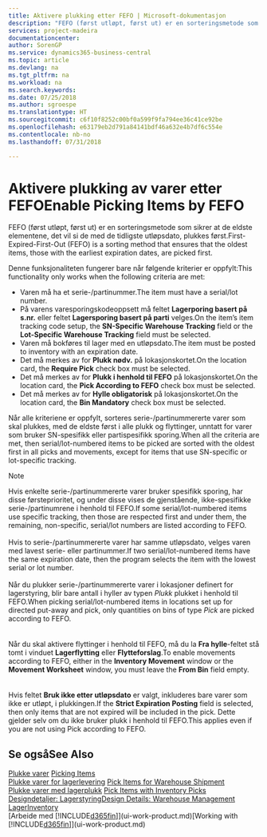 ```yaml
---
title: Aktivere plukking etter FEFO | Microsoft-dokumentasjon
description: "FEFO (først utløpt, først ut) er en sorteringsmetode som sikrer at de eldste elementene, det vil si de med de tidligste utløpsdato, plukkes først."
services: project-madeira
documentationcenter: 
author: SorenGP
ms.service: dynamics365-business-central
ms.topic: article
ms.devlang: na
ms.tgt_pltfrm: na
ms.workload: na
ms.search.keywords: 
ms.date: 07/25/2018
ms.author: sgroespe
ms.translationtype: HT
ms.sourcegitcommit: c6f10f8252c00bf0a599f9fa794ee36c41ce92be
ms.openlocfilehash: e63179eb2d791a84141bdf46a632e4b7df6c554e
ms.contentlocale: nb-no
ms.lasthandoff: 07/31/2018

---
```

# <a name="enable-picking-items-by-fefo"></a><span data-ttu-id="68d69-103">Aktivere plukking av varer etter FEFO</span><span class="sxs-lookup"><span data-stu-id="68d69-103">Enable Picking Items by FEFO</span></span>
<span data-ttu-id="68d69-104">FEFO (først utløpt, først ut) er en sorteringsmetode som sikrer at de eldste elementene, det vil si de med de tidligste utløpsdato, plukkes først.</span><span class="sxs-lookup"><span data-stu-id="68d69-104">First-Expired-First-Out (FEFO) is a sorting method that ensures that the oldest items, those with the earliest expiration dates, are picked first.</span></span>  

 <span data-ttu-id="68d69-105">Denne funksjonaliteten fungerer bare når følgende kriterier er oppfylt:</span><span class="sxs-lookup"><span data-stu-id="68d69-105">This functionality only works when the following criteria are met:</span></span>  

-   <span data-ttu-id="68d69-106">Varen må ha et serie-/partinummer.</span><span class="sxs-lookup"><span data-stu-id="68d69-106">The item must have a serial/lot number.</span></span>  
-   <span data-ttu-id="68d69-107">På varens varesporingskodeoppsett må feltet **Lagerporing basert på s.nr.** eller feltet **Lagersporing basert på parti** velges.</span><span class="sxs-lookup"><span data-stu-id="68d69-107">On the item’s item tracking code setup, the **SN-Specific Warehouse Tracking** field or the **Lot-Specific Warehouse Tracking** field must be selected.</span></span>  
-   <span data-ttu-id="68d69-108">Varen må bokføres til lager med en utløpsdato.</span><span class="sxs-lookup"><span data-stu-id="68d69-108">The item must be posted to inventory with an expiration date.</span></span>  
-   <span data-ttu-id="68d69-109">Det må merkes av for **Plukk nødv.** på lokasjonskortet.</span><span class="sxs-lookup"><span data-stu-id="68d69-109">On the location card, the **Require Pick** check box must be selected.</span></span>  
-   <span data-ttu-id="68d69-110">Det må merkes av for **Plukk i henhold til FEFO** på lokasjonskortet.</span><span class="sxs-lookup"><span data-stu-id="68d69-110">On the location card, the **Pick According to FEFO** check box must be selected.</span></span>  
-   <span data-ttu-id="68d69-111">Det må merkes av for **Hylle obligatorisk** på lokasjonskortet.</span><span class="sxs-lookup"><span data-stu-id="68d69-111">On the location card, the **Bin Mandatory** check box must be selected.</span></span>  

 <span data-ttu-id="68d69-112">Når alle kriteriene er oppfylt, sorteres serie-/partinummererte varer som skal plukkes, med de eldste først i alle plukk og flyttinger, unntatt for varer som bruker SN-spesifikk eller partispesifikk sporing.</span><span class="sxs-lookup"><span data-stu-id="68d69-112">When all the criteria are met, then serial/lot-numbered items to be picked are sorted with the oldest first in all picks and movements, except for items that use SN-specific or lot-specific tracking.</span></span>  

> [!NOTE]  
> <span data-ttu-id="68d69-113">Hvis enkelte serie-/partinummererte varer bruker spesifikk sporing, har disse førsteprioritet, og under disse vises de gjenstående, ikke-spesifikke serie-/partinumrene i henhold til FEFO.</span><span class="sxs-lookup"><span data-stu-id="68d69-113">If some serial/lot-numbered items use specific tracking, then those are respected first and under them, the remaining, non-specific, serial/lot numbers are listed according to FEFO.</span></span>
<br /><br />
<span data-ttu-id="68d69-114">Hvis to serie-/partinummererte varer har samme utløpsdato, velges varen med lavest serie- eller partinummer.</span><span class="sxs-lookup"><span data-stu-id="68d69-114">If two serial/lot-numbered items have the same expiration date, then the program selects the item with the lowest serial or lot number.</span></span>
<br /><br />
<span data-ttu-id="68d69-115">Når du plukker serie-/partinummererte varer i lokasjoner definert for lagerstyring, blir bare antall i hyller av typen *Plukk* plukket i henhold til FEFO.</span><span class="sxs-lookup"><span data-stu-id="68d69-115">When picking serial/lot-numbered items in locations set up for directed put-away and pick, only quantities on bins of type *Pick* are picked according to FEFO.</span></span>  
<br /><br />
<span data-ttu-id="68d69-116">Når du skal aktivere flyttinger i henhold til FEFO, må du la **Fra hylle**-feltet stå tomt i vinduet **Lagerflytting** eller **Flytteforslag**.</span><span class="sxs-lookup"><span data-stu-id="68d69-116">To enable movements according to FEFO, either in the **Inventory Movement** window or the **Movement Worksheet** window, you must leave the **From Bin** field empty.</span></span>  
<br /><br />
<span data-ttu-id="68d69-117">Hvis feltet **Bruk ikke etter utløpsdato** er valgt, inkluderes bare varer som ikke er utløpt, i plukkingen.</span><span class="sxs-lookup"><span data-stu-id="68d69-117">If the **Strict Expiration Posting** field is selected, then only items that are not expired will be included in the pick.</span></span> <span data-ttu-id="68d69-118">Dette gjelder selv om du ikke bruker plukk i henhold til FEFO.</span><span class="sxs-lookup"><span data-stu-id="68d69-118">This applies even if you are not using Pick according to FEFO.</span></span>

## <a name="see-also"></a><span data-ttu-id="68d69-119">Se også</span><span class="sxs-lookup"><span data-stu-id="68d69-119">See Also</span></span>  
<span data-ttu-id="68d69-120">[Plukke varer](warehouse-pick-items.md) </span><span class="sxs-lookup"><span data-stu-id="68d69-120">[Picking Items](warehouse-pick-items.md) </span></span>  
<span data-ttu-id="68d69-121">[Plukke varer for lagerlevering](warehouse-how-to-pick-items-for-warehouse-shipment.md) </span><span class="sxs-lookup"><span data-stu-id="68d69-121">[Pick Items for Warehouse Shipment](warehouse-how-to-pick-items-for-warehouse-shipment.md) </span></span>  
<span data-ttu-id="68d69-122">[Plukke varer med lagerplukk](warehouse-how-to-pick-items-with-inventory-picks.md) </span><span class="sxs-lookup"><span data-stu-id="68d69-122">[Pick Items with Inventory Picks](warehouse-how-to-pick-items-with-inventory-picks.md) </span></span>  
[<span data-ttu-id="68d69-123">Designdetaljer: Lagerstyring</span><span class="sxs-lookup"><span data-stu-id="68d69-123">Design Details: Warehouse Management</span></span>](design-details-warehouse-management.md)  
[<span data-ttu-id="68d69-124">Lager</span><span class="sxs-lookup"><span data-stu-id="68d69-124">Inventory</span></span>](inventory-manage-inventory.md)  
<span data-ttu-id="68d69-125">[Arbeide med [!INCLUDE[d365fin](includes/d365fin_md.md)]](ui-work-product.md)</span><span class="sxs-lookup"><span data-stu-id="68d69-125">[Working with [!INCLUDE[d365fin](includes/d365fin_md.md)]](ui-work-product.md)</span></span>

